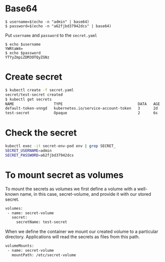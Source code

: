 # Base64
```
$ username=$(echo -n "admin" | base64)
$ password=$(echo -n "a62fjbd37942dcs" | base64)
```
Put `username` and `password` to the `secret.yaml`
```
$ echo $username
YWRtaW4=
$ echo $password
YTYyZmpiZDM3OTQyZGNz
```

# Create secret
```bash
$ kubectl create -f secret.yaml
secret/test-secret created
$ kubectl get secrets
NAME                  TYPE                                  DATA   AGE
default-token-vnngd   kubernetes.io/service-account-token   3      2d
test-secret           Opaque                                2      6s
```

# Check the secret
```bash
kubectl exec -it secret-env-pod env | grep SECRET_
SECRET_USERNAME=admin
SECRET_PASSWORD=a62fjbd37942dcs
```

# To mount secret as volumes
To mount the secrets as volumes we first define a volume with a well-known name, 
in this case, secret-volume, and provide it with our stored secret.

```bash
volumes:
 - name: secret-volume
   secret:
     secretName: test-secret
```

When we define the container we mount our created volume to a particular directory. 
Applications will read the secrets as files from this path.

```bash
volumeMounts:
 - name: secret-volume
   mountPath: /etc/secret-volume
```

